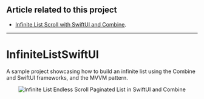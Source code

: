 ## Article related to this project

- [Infinite List Scroll with SwiftUI and Combine](https://www.vadimbulavin.com/infinite-list-scroll-swiftui-combine/).

---

# InfiniteListSwiftUI

A sample project showcasing how to build an infinite list using the Combine and SwiftUI frameworks, and the MVVM pattern.

<p align="center">
  <img src="https://github.com/V8tr/InfiniteListSwiftUI/blob/master/demo.gif" alt="Infinite List Endless Scroll Paginated List in SwiftUI and Combine"/>
</p>
